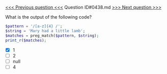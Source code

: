 [<<< Previous question <<<](0437.md)  Question ID#0438.md  [>>> Next question >>>](0439.md) 

What is the output of the following code?

```php
$pattern = '/[a-z]{4} /';
$string = 'Mary had a little lamb';
$matches = preg_match($pattern, $string);
print_r($matches);
```

- [x] 1
- [ ] 2
- [ ] null
- [ ] 4
